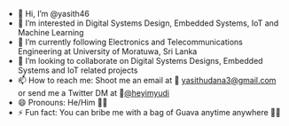 - 👋 Hi, I’m @yasith46
- 👀 I’m interested in Digital Systems Design, Embedded Systems, IoT and Machine Learning
- 🌱 I’m currently following Electronics and Telecommunications Engineering at University of Moratuwa, Sri Lanka
- 💞️ I’m looking to collaborate on Digital Systems Designs, Embedded Systems and IoT related projects
- 📫 How to reach me: Shoot me an email at 📧 yasithudana3@gmail.com or send me a Twitter DM at 🐤[@heyimyudi](https://twitter.com/heyimyudi)
- 😄 Pronouns: He/Him 🕺🏽
- ⚡ Fun fact: You can bribe me with a bag of Guava anytime anywhere 🍈🤤

<!---
yasith46/yasith46 is a ✨ special ✨ repository because its `README.md` (this file) appears on your GitHub profile.
You can click the Preview link to take a look at your changes.
--->
